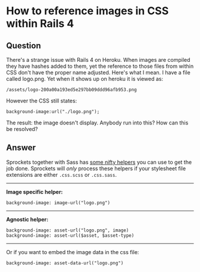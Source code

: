 
# How to reference images in CSS within Rails 4

## Question
        
There's a strange issue with Rails 4 on Heroku. When images are compiled they have hashes added to them, yet the reference to those files from within CSS don't have the proper name adjusted. Here's what I mean. I have a file called logo.png. Yet when it shows up on heroku it is viewed as:

    /assets/logo-200a00a193ed5e297bb09ddd96afb953.png
    

However the CSS still states:

    background-image:url("./logo.png");
    

The result: the image doesn't display. Anybody run into this? How can this be resolved?

## Answer
        
Sprockets together with Sass has [some nifty helpers](http://guides.rubyonrails.org/asset_pipeline.html#css-and-sass) you can use to get the job done. Sprockets will _only_ process these helpers if your stylesheet file extensions are either `.css.scss` or `.css.sass`.

* * *

**Image specific helper:**

    background-image: image-url("logo.png")
    

* * *

**Agnostic helper:**

    background-image: asset-url("logo.png", image)
    background-image: asset-url($asset, $asset-type)
    

* * *

Or if you want to embed the image data in the css file:

    background-image: asset-data-url("logo.png")
